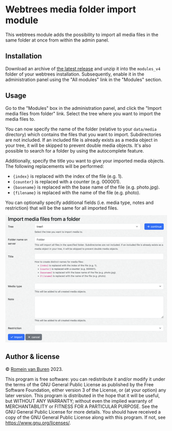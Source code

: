 # Webtrees media folder import module

This webtrees module adds the possibility to import all media files in the same folder at once from within the admin panel.

## Installation

Download an archive of [the latest release](https://github.com/garraflavatra/webtrees-media-folder-import/releases/latest) and unzip it into the `modules_v4` folder of your webtrees installation. Subsequently, enable it in the administration panel using the "All modules" link in the "Modules" section.

## Usage

Go to the "Modules" box in the administration panel, and click the "Import media files from folder" link. Select the tree where you want to import the media files to.

You can now specify the name of the folder (relative to your `data/media` directory) which contains the files that you want to import. Subdirectories are not included. If an included file is already exists as a media object in your tree, it will be skipped to prevent double media objects. It's also possible to search for a folder by using the autocomplete feature.

Additionally, specify the title you want to give your imported media objects. The following replacements will be performed:

* `{index}` is replaced with the index of the file (e.g. 1).
* `{counter}` is replaced with a counter (e.g. 000001).
* `{basename}` is replaced with the base name of the file (e.g. photo.jpg).
* `{filename}` is replaced with the name of the file (e.g. photo).

You can optionally specify additional fields (i.e. media type, notes and restriction) that will be the same for all imported files.

![Screenshot](./resources/screenshot.png)

## Author & license

© [Romein van Buren](mailto:romein@vburen.nl) 2023.

This program is free software: you can redistribute it and/or modify it under the terms of the GNU General Public License as published by the Free Software Foundation, either version 3 of the License, or (at your option) any later version. This program is distributed in the hope that it will be useful, but WITHOUT ANY WARRANTY; without even the implied warranty of MERCHANTABILITY or FITNESS FOR A PARTICULAR PURPOSE. See the GNU General Public License for more details. You should have received a copy of the GNU General Public License along with this program. If not, see <https://www.gnu.org/licenses/>.

